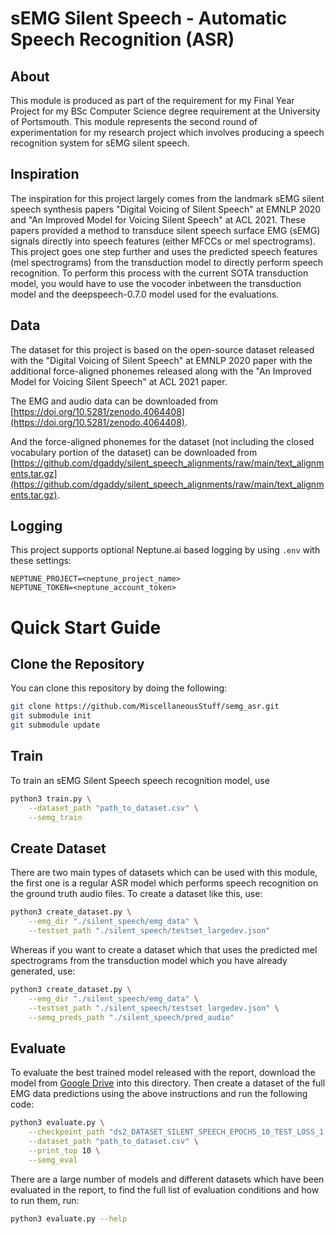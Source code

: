 # sEMG Silent Speech - Automatic Speech Recognition (ASR)

## About

This module is produced as part of the requirement for my Final Year Project for my BSc Computer Science degree requirement at the University of Portsmouth. This module represents
the second round of experimentation for my research project which involves
producing a speech recognition system for sEMG silent speech.

## Inspiration

The inspiration for this project largely comes from the landmark sEMG silent speech
synthesis papers "Digital Voicing of Silent Speech" at EMNLP 2020 and
"An Improved Model for Voicing Silent Speech" at ACL 2021. These papers provided
a method to transduce silent speech surface EMG (sEMG) signals directly
into speech features (either MFCCs or mel spectrograms). This project goes one step
further and uses the predicted speech features (mel spectrograms)
from the transduction model to directly perform speech recognition. To perform
this process with the current SOTA transduction model, you would have to use
the vocoder inbetween the transduction model and the deepspeech-0.7.0 model
used for the evaluations.

## Data

The dataset for this project is based on the open-source dataset released
with the "Digital Voicing of Silent Speech" at EMNLP 2020 paper with
the additional force-aligned phonemes released along with the
"An Improved Model for Voicing Silent Speech" at ACL 2021 paper.

The EMG and audio data can be downloaded from
[https://doi.org/10.5281/zenodo.4064408](https://doi.org/10.5281/zenodo.4064408).

And the force-aligned phonemes for the dataset (not including the closed
vocabulary portion of the dataset) can be downloaded from
[https://github.com/dgaddy/silent_speech_alignments/raw/main/text_alignments.tar.gz](https://github.com/dgaddy/silent_speech_alignments/raw/main/text_alignments.tar.gz).

## Logging

This project supports optional Neptune.ai based logging by using `.env` with
these settings:

```
NEPTUNE_PROJECT=<neptune_project_name>
NEPTUNE_TOKEN=<neptune_account_token>
```

# Quick Start Guide

## Clone the Repository

You can clone this repository by doing the following:

```bash
git clone https://github.com/MiscellaneousStuff/semg_asr.git
git submodule init
git submodule update
```

## Train

To train an sEMG Silent Speech speech recognition model, use

```bash
python3 train.py \
    --dataset_path "path_to_dataset.csv" \
    --semg_train
```

## Create Dataset

There are two main types of datasets which can be used with this module,
the first one is a regular ASR model which performs speech recognition
on the ground truth audio files. To create a dataset like this, use:

```bash
python3 create_dataset.py \
    --emg_dir "./silent_speech/emg_data" \
    --testset_path "./silent_speech/testset_largedev.json"
```

Whereas if you want to create a dataset which that uses the predicted
mel spectrograms from the transduction model which you have
already generated, use:

```bash
python3 create_dataset.py \
    --emg_dir "./silent_speech/emg_data" \
    --testset_path "./silent_speech/testset_largedev.json" \
    --semg_preds_path "./silent_speech/pred_audio"
```

## Evaluate

To evaluate the best trained model released with the report,
download the model from
[Google Drive](https://drive.google.com/file/d/1O8jIWV1v0orE4kOVA6IG-FgYyFO8OMDH/view?usp=sharing)
into this directory.
Then create a dataset of the full EMG data predictions using
the above instructions and run the following code:

```bash
python3 evaluate.py \
    --checkpoint_path "ds2_DATASET_SILENT_SPEECH_EPOCHS_10_TEST_LOSS_1.8498832106590273_WER_0.6825681123095443" \
    --dataset_path "path_to_dataset.csv" \
    --print_top 10 \
    --semg_eval
```

There are a large number of models and different datasets which have
been evaluated in the report, to find the full list of evaluation conditions
and how to run them, run:

```bash
python3 evaluate.py --help
```